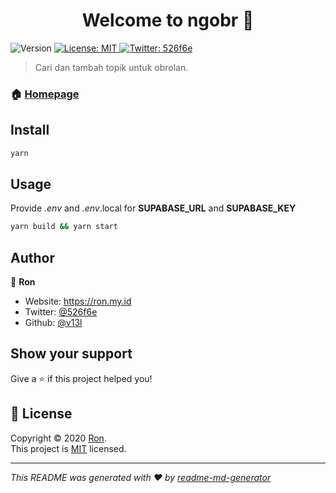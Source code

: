 <h1 align="center">Welcome to ngobr 👋</h1>
<p>
  <img alt="Version" src="https://img.shields.io/badge/version-1.0.0-blue.svg?cacheSeconds=2592000" />
  <a href="https://opensource.org/licenses/MIT" target="_blank">
    <img alt="License: MIT" src="https://img.shields.io/badge/License-MIT-yellow.svg" />
  </a>
  <a href="https://twitter.com/526f6e" target="_blank">
    <img alt="Twitter: 526f6e" src="https://img.shields.io/twitter/follow/526f6e.svg?style=social" />
  </a>
</p>

> Cari dan tambah topik untuk obrolan.

### 🏠 [Homepage](https://ngobr.evl.pink)

## Install

```sh
yarn
```

## Usage

Provide *.env* and *.env*.local for **SUPABASE_URL** and **SUPABASE_KEY**

```sh
yarn build && yarn start
```

## Author

👤 **Ron**

* Website: https://ron.my.id
* Twitter: [@526f6e](https://twitter.com/526f6e)
* Github: [@v13l](https://github.com/v13l)

## Show your support

Give a ⭐️ if this project helped you!

## 📝 License

Copyright © 2020 [Ron](https://github.com/v13l).<br />
This project is [MIT](https://opensource.org/licenses/MIT) licensed.

***
_This README was generated with ❤️ by [readme-md-generator](https://github.com/kefranabg/readme-md-generator)_
